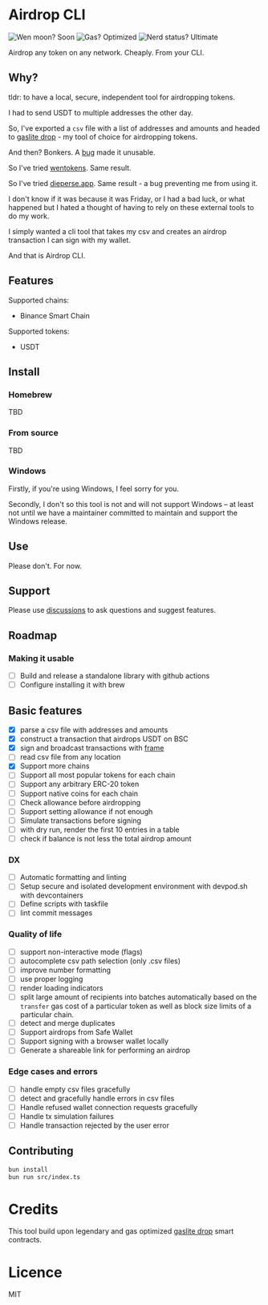 # Airdrop CLI

![Wen moon? Soon](https://img.shields.io/badge/wen_moon%3F-soon-forestGreen)
![Gas? Optimized](https://img.shields.io/badge/gas%3F-optimized-forestGreen)
![Nerd status? Ultimate](https://img.shields.io/badge/nerd_status%3F-ultimate-forestGreen)

Airdrop any token on any network. Cheaply. From your CLI.

## Why?

tldr: to have a local, secure, independent tool for airdropping tokens.

I had to send USDT to multiple addresses the other day.

So, I've exported a `csv` file with a list of addresses and amounts and headed to [gaslite drop](https://drop.gaslite.org/) - my tool of choice for airdropping tokens.

And then? Bonkers. A [bug](https://github.com/PopPunkLLC/GasliteDrop/issues/52) made it unusable.

So I've tried [wentokens](https://www.wentokens.xyz/). Same result.

So I've tried [dieperse.app](https://disperse.app/). Same result - a bug preventing me from using it.

I don't know if it was because it was Friday, or I had a bad luck, or what happened but I hated a thought of having to rely on these external tools to do my work.

I simply wanted a cli tool that takes my csv and creates an airdrop transaction I can sign with my wallet.

And that is Airdrop CLI.

## Features

Supported chains:

- Binance Smart Chain

Supported tokens:

- USDT

## Install

### Homebrew

TBD

### From source

TBD

### Windows

Firstly, if you're using Windows, I feel sorry for you.

Secondly, I don't so this tool is not and will not support Windows – at least not until we have a maintainer committed to maintain and support the Windows release.

## Use

Please don't. For now.

## Support

Please use [discussions](https://github.com/matmilbury/airdrop-cli/discussions) to ask questions and suggest features.

## Roadmap

### Making it usable

- [ ] Build and release a standalone library with github actions
- [ ] Configure installing it with brew

## Basic features

- [x] parse a csv file with addresses and amounts
- [x] construct a transaction that airdrops USDT on BSC
- [x] sign and broadcast transactions with [frame](https://frame.sh)
- [ ] read csv file from any location
- [x] Support more chains
- [ ] Support all most popular tokens for each chain
- [ ] Support any arbitrary ERC-20 token
- [ ] Support native coins for each chain
- [ ] Check allowance before airdropping
- [ ] Support setting allowance if not enough
- [ ] Simulate transactions before signing
- [ ] with dry run, render the first 10 entries in a table
- [ ] check if balance is not less the total airdrop amount

### DX

- [ ] Automatic formatting and linting
- [ ] Setup secure and isolated development environment with devpod.sh with devcontainers
- [ ] Define scripts with taskfile
- [ ] lint commit messages

### Quality of life

- [ ] support non-interactive mode (flags)
- [ ] autocomplete csv path selection (only .csv files)
- [ ] improve number formatting
- [ ] use proper logging
- [ ] render loading indicators
- [ ] split large amount of recipients into batches automatically based on the `transfer` gas cost of a particular token as well as block size limits of a particular chain.
- [ ] detect and merge duplicates
- [ ] Support airdrops from Safe Wallet
- [ ] Support signing with a browser wallet locally
- [ ] Generate a shareable link for performing an airdrop

### Edge cases and errors

- [ ] handle empty csv files gracefully
- [ ] detect and gracefully handle errors in csv files
- [ ] Handle refused wallet connection requests gracefully
- [ ] Handle tx simulation failures
- [ ] Handle transaction rejected by the user error

## Contributing

```bash
bun install
bun run src/index.ts
```

# Credits

This tool build upon legendary and gas optimized [gaslite drop](https://github.com/PopPunkLLC/GasliteDrop) smart contracts.

# Licence

MIT
